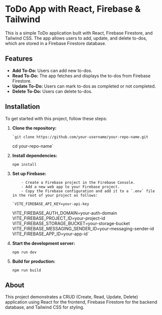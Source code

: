 # ToDo App with React, Firebase & Tailwind

This is a simple ToDo application built with React, Firebase Firestore, and Tailwind CSS. The app allows users to add, update, and delete to-dos, which are stored in a Firebase Firestore database.

## Features

- **Add To-Do:** Users can add new to-dos.
- **Read To-Do:** The app fetches and displays the to-dos from Firebase Firestore.
- **Update To-Do:** Users can mark to-dos as completed or not completed.
- **Delete To-Do:** Users can delete to-dos.

## Installation

To get started with this project, follow these steps:

1.  **Clone the repository:**

        `git clone https://github.com/your-username/your-repo-name.git

    cd your-repo-name`

2.  **Install dependencies:**

    `npm install`

3.  **Set up Firebase:**

            - Create a Firebase project in the Firebase Console.
            - Add a new web app to your Firebase project.
            - Copy the Firebase configuration and add it to a `.env` file in the root of your project as follows:

        `VITE_FIREBASE_API_KEY=your-api-key

    VITE_FIREBASE_AUTH_DOMAIN=your-auth-domain
    VITE_FIREBASE_PROJECT_ID=your-project-id
    VITE_FIREBASE_STORAGE_BUCKET=your-storage-bucket
    VITE_FIREBASE_MESSAGING_SENDER_ID=your-messaging-sender-id
    VITE_FIREBASE_APP_ID=your-app-id`

4.  **Start the development server:**

    `npm run dev`

5.  **Build for production:**

    `npm run build`

## About

This project demonstrates a CRUD (Create, Read, Update, Delete) application using React for the frontend, Firebase Firestore for the backend database, and Tailwind CSS for styling.
